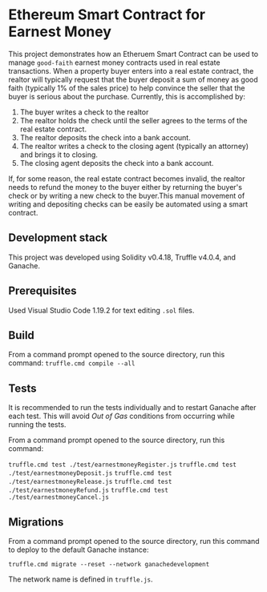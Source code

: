 # Ethereum Smart Contract for Earnest Money 

This project demonstrates how an Etheruem Smart Contract can be used to manage `good-faith` earnest money contracts used in real estate transactions.
When a property buyer enters into a real estate contract, the realtor will typically request that the buyer deposit a sum of money as good faith (typically 1% of the sales price) to help convince the seller that the buyer is serious about the purchase. Currently, this is accomplished by:
1. The buyer writes a check to the realtor
2. The realtor holds the check until the seller agrees to the terms of the real estate contract.
3. The realtor deposits the check into a bank account.
4. The realtor writes a check to the closing agent (typically an attorney) and brings it to closing.
5. The closing agent deposits the check into a bank account.

If, for some reason, the real estate contract becomes invalid, the realtor needs to refund the money to the buyer either by returning the buyer's check or by writing a new check to the buyer.This manual movement of writing and depositing checks can be easily be automated using a smart contract.

## Development stack

This project was developed using Solidity v0.4.18, Truffle v4.0.4, and Ganache.

## Prerequisites

Used Visual Studio Code 1.19.2 for text editing `.sol` files.

## Build
From a command prompt opened to the source directory, run this command:
`truffle.cmd compile --all` 

## Tests
It is recommended to run the tests individually and to restart Ganache after each test.  This will avoid _Out of Gas_ conditions from occurring while running the tests.

From a command prompt opened to the source directory, run this command:

`truffle.cmd test ./test/earnestmoneyRegister.js`
`truffle.cmd test ./test/earnestmoneyDeposit.js`
`truffle.cmd test ./test/earnestmoneyRelease.js`
`truffle.cmd test ./test/earnestmoneyRefund.js`
`truffle.cmd test ./test/earnestmoneyCancel.js`

## Migrations
From a command prompt opened to the source directory, run this command to deploy to the default Ganache instance:

`truffle.cmd migrate --reset --network ganachedevelopment`

The network name is defined in `truffle.js`.